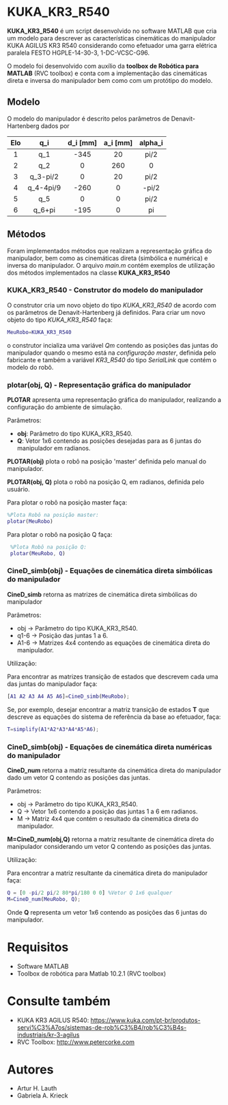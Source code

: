 # KUKA_KR3_R540

**KUKA_KR3_R540** é um script desenvolvido no software MATLAB  que cria um modelo para descrever as características cinemáticas  do manipulador KUKA AGILUS KR3 R540 considerando como efetuador uma garra elétrica paralela FESTO HGPLE-14-30-3, 1-DC-VCSC-G96.

O modelo foi desenvolvido com auxílio da **toolbox de Robótica para  MATLAB** (RVC toolbox) e conta com a implementação das cinemáticas direta e inversa do manipulador bem como com um protótipo do modelo.


## Modelo
O modelo do manipulador é descrito pelos parâmetros de Denavit-Hartenberg dados  por

Elo | q_i  | d_i [mm] | a_i [mm] | alpha_i |
:---------: | :---------:  | :------: | :------: | :------: 
1 | q_1 | -345   |   20   |  pi/2  |
2 | q_2 |   0     |  260   |    0   |
3 | q_3-pi/2  |   0     |   20   |  pi/2  |
4 | q_4-4pi/9|  -260   |    0   | -pi/2   |
5 | q_5 |   0     |    0   |  pi/2  |
6 | q_6+pi |  -195   |    0   |   pi  |


## Métodos

Foram implementados métodos que realizam a representação gráfica do manipulador, bem como as cinemáticas direta (simbólica e numérica) e inversa do manipulador. O arquivo *main.m* contém exemplos de utilização dos métodos implementados  na classe **KUKA_KR3_R540**

### KUKA_KR3_R540 - Construtor do modelo do manipulador

O construtor cria um novo objeto do tipo *KUKA_KR3_R540* de acordo com os parâmetros de Denavit-Hartenberg já definidos. Para criar um novo objeto do tipo *KUKA_KR3_R540* faça:

``` matlab
MeuRobo=KUKA_KR3_R540
```

o construtor incializa uma variável *Qm* contendo as posições das juntas do manipulador quando o mesmo está na *configuração master*, definida pelo fabricante e também a variável *KR3_R540* do tipo *SerialLink* que contém o modelo do robô.

### plotar(obj, Q) - Representação gráfica do manipulador

**PLOTAR** apresenta uma representação gráfica do manipulador, realizando a configuração do ambiente de simulação.


 Parâmetros: 
 - **obj**: Parâmetro do tipo KUKA_KR3_R540.
 - **Q**: Vetor 1x6 contendo as posições desejadas para as 6 juntas do manipulador em radianos.



**PLOTAR(obj)** plota o robô na posição 'master' definida pelo manual do manipulador. 

**PLOTAR(obj, Q)** plota o robô na posição Q, em radianos, definida pelo usuário.

Para plotar o robô na posição master faça:
``` matlab
%Plota Robô na posição master:
plotar(MeuRobo)
```

Para plotar o robô na posição Q faça:
``` matlab
 %Plota Robô na posição Q:
 plotar(MeuRobo, Q)
```
### CineD_simb(obj) - Equações de cinemática direta simbólicas do manipulador
 
 **CineD_simb**  retorna as matrizes de cinemática direta simbólicas do manipulador   

Parâmetros: 
- obj -> Parâmetro do tipo KUKA_KR3_R540.
- q1-6 -> Posição das juntas 1 a 6.
- A1-6 -> Matrizes 4x4 contendo as equações de cinemática direta do manipulador.

Utilização:

Para encontrar as matrizes transição de estados que descrevem cada uma das juntas do manipulador faça:

``` matlab
[A1 A2 A3 A4 A5 A6]=CineD_simb(MeuRobo);
```

Se, por exemplo, desejar encontrar a matriz transição de estados **T** que descreve as equações do sistema de referência da base ao efetuador, faça:

``` matlab
T=simplify(A1*A2*A3*A4*A5*A6);
```

### CineD_simb(obj) - Equações de cinemática direta numéricas do manipulador
 **CineD_num** retorna a matriz resultante da cinemática direta do manipulador dado um vetor Q contendo as posições das juntas.

Parâmetros: 
- obj -> Parâmetro do tipo KUKA_KR3_R540.
- Q -> Vetor 1x6 contendo a posição das juntas 1 a 6 em radianos.
- M -> Matriz 4x4 que contém o resultado da cinemática direta do manipulador.

**M=CineD_num(obj,Q)** retorna a matriz resultante de cinemática direta do manipulador considerando um vetor Q contendo as posições das juntas.
 
 Utilização:
 
 Para encontrar a matriz resultante da cinemática direta do manipulador faça:
 
 ``` matlab
Q = [0 -pi/2 pi/2 80*pi/180 0 0] %Vetor Q 1x6 qualquer
M=CineD_num(MeuRobo, Q);
```

Onde **Q** representa um vetor 1x6 contendo as posições das 6 juntas do manipulador.


# Requisitos
- Software MATLAB 
- Toolbox de robótica para Matlab 10.2.1 (RVC toolbox) 

# Consulte também
- KUKA KR3 AGILUS R540:  https://www.kuka.com/pt-br/produtos-servi%C3%A7os/sistemas-de-rob%C3%B4/rob%C3%B4s-industriais/kr-3-agilus
 - RVC Toolbox: http://www.petercorke.com

# Autores 
- Artur H. Lauth
- Gabriela A. Krieck
